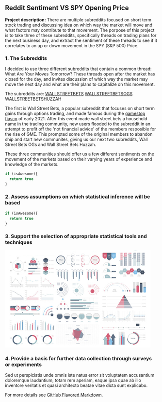 ## Reddit Sentiment VS SPY Opening Price

**Project description:** There are multiple subreddits focused on short term stock trading and discussing idea on which way the market will move and what factors may contribute to that movement. The porpose of this project is to take three of these subreddits, specifically threads on trading plans for the next business day, and extract the sentiment of these threads to see if it correlates to an up or down movement in the SPY (S&P 500) Price. 

### 1. The Subreddits

I decided to use three different subreddits that contain a common thread: What Are Your Moves Tomorrow? These threads open after the market has closed for the day, and invites discussion of which way the market may move the next day and what are their plans to capitalize on this movement.

The subreddits are:
[WALLSTREETBETS](https://www.reddit.com/r/wallstreetbets/)
[WALLSTREETBETSOGS](https://www.reddit.com/r/wallstreetbetsOGs/)
[WALLSTREETBETSHUZZAH](https://www.reddit.com/r/wallstreetbetsHUZZAH/)

The first is Wall Street Bets, a popular subreddit that focuses on short term gains through options trading, and made famous during the [gamestop fiasco](https://www.esquire.com/lifestyle/money/a36395893/wallstreetbets-investment-fortunes-gamestop-inside-story/) of early 2021. After this event made wall street bets a household name in the trading community, new users flooded to the subreddit in an attempt to profit off the 'not financial advice' of the members resposible for the rise of GME. This prompted some of the original members to abandon ship and start new communites, giving us our next two subreddits, Wall Street Bets OGs and Wall Street Bets Huzzah.

These three communities should offer us a few different sentiments on the movement of the markets based on their varying years of experience and knowledge of the markets. 

```javascript
if (isAwesome){
  return true
}
```

### 2. Assess assumptions on which statistical inference will be based

```javascript
if (isAwesome){
  return true
}
```

### 3. Support the selection of appropriate statistical tools and techniques

<img src="images/dummy_thumbnail.jpg?raw=true"/>

### 4. Provide a basis for further data collection through surveys or experiments

Sed ut perspiciatis unde omnis iste natus error sit voluptatem accusantium doloremque laudantium, totam rem aperiam, eaque ipsa quae ab illo inventore veritatis et quasi architecto beatae vitae dicta sunt explicabo. 

For more details see [GitHub Flavored Markdown](https://guides.github.com/features/mastering-markdown/).
